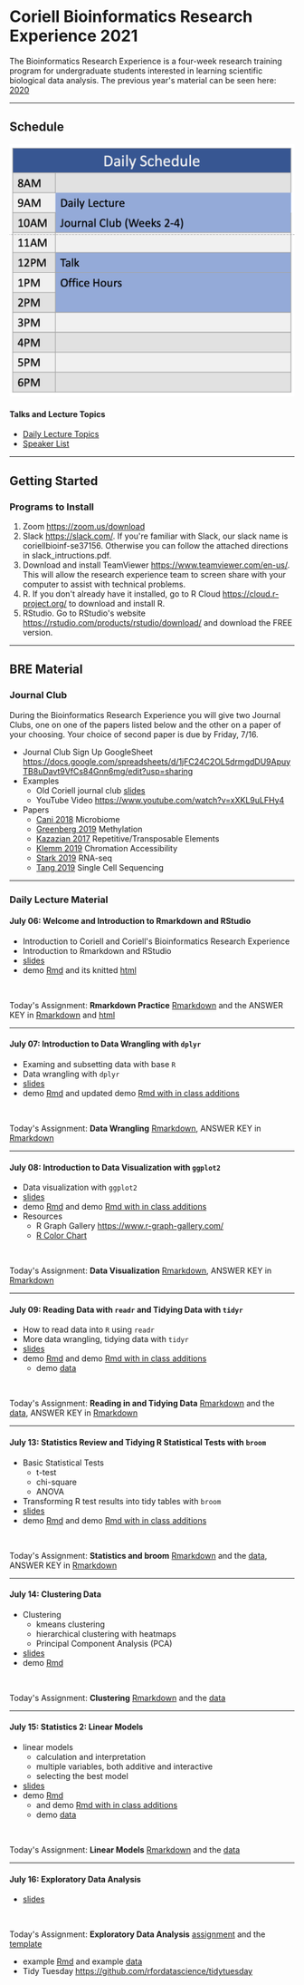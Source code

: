 

# Coriell Bioinformatics Research Experience 2021

The Bioinformatics Research Experience is a four-week research training program for undergraduate students interested in learning scientific biological data analysis. The previous year's material can be seen here: [2020](https://coriell-bre.github.io/2020_Bioinformatics_Research_Experience/)

---

## Schedule

![calendar](daily_schedule.png)

#### Talks and Lecture Topics

- [Daily Lecture Topics](https://docs.google.com/spreadsheets/d/1NnAIafN6x1MkCAhuXARa-80PsDZWWSrKE3W4T8rdy_U/edit?usp=sharing)
- [Speaker List](https://docs.google.com/spreadsheets/d/1zB7tjQF1Xtp6KgiZ6rR0qtcah-rLtHwZUWlpgb7APEc/edit?usp=sharing)

---

## Getting Started

### Programs to Install

1. Zoom <https://zoom.us/download>
2. Slack <https://slack.com/>. If you're familiar with Slack, our slack name is coriellbioinf-se37156. Otherwise you can follow the attached directions in slack_intructions.pdf.
3. Download and install TeamViewer <https://www.teamviewer.com/en-us/>. This will allow the research experience team to screen share with your computer to assist with technical problems.
4. R. If you don't already have it installed, go to R Cloud <https://cloud.r-project.org/> to download and install R.
5. RStudio. Go to RStudio's website <https://rstudio.com/products/rstudio/download/> and download the FREE version.

---

## BRE Material

### Journal Club

During the Bioinformatics Research Experience you will give two Journal Clubs, one on one of the papers listed below and the other on a paper of your choosing. Your choice of second paper is due by Friday, 7/16.

- Journal Club Sign Up GoogleSheet <https://docs.google.com/spreadsheets/d/1jFC24C2OL5drmgdDU9ApuyTB8uDavt9VfCs84Gnn6mg/edit?usp=sharing>
- Examples
  - Old Coriell journal club [slides](journal_club/example_slides.pdf)
  - YouTube Video <https://www.youtube.com/watch?v=xXKL9uLFHy4>
- Papers
  - [Cani 2018](journal_club/provided_papers/cani2018_microbiome_review.pdf) Microbiome
  - [Greenberg 2019](journal_club/provided_papers/greenberg2019_methylation_review.pdf) Methylation
  - [Kazazian 2017](journal_club/provided_papers/kazazian2017_mobile_DNA_in_health_and_disease.pdf) Repetitive/Transposable Elements
  - [Klemm 2019](journal_club/provided_papers/klemm2019_chromatin_accessibility_review.pdf) Chromation Accessibility
  - [Stark 2019](journal_club/provided_papers/stark2019_RNAseq_review.pdf) RNA-seq
  - [Tang 2019](journal_club/provided_papers/tang2019_single_cell_review.pdf) Single Cell Sequencing

---

### Daily Lecture Material

#### **July 06:** Welcome and Introduction to Rmarkdown and RStudio

- Introduction to Coriell and Coriell's Bioinformatics Research Experience
- Introduction to Rmarkdown and RStudio
- [slides](R/2021-07-06_introduction_BRE_rmarkdown/2021-07-06_introduction_BRE_rmarkdown.pdf)
- demo [Rmd](R/2021-07-06_introduction_BRE_rmarkdown/2021-07-06_rmarkdown_DEMO.Rmd) and its knitted [html](R/2021-07-06_introduction_BRE_rmarkdown/2021-07-06_rmarkdown_DEMO.html)

<br>

Today's Assignment: **Rmarkdown Practice** [Rmarkdown](R/2021-07-06_introduction_BRE_rmarkdown/2021-07-06_rmarkdown_assignment.Rmd) and the ANSWER KEY in [Rmarkdown](R/2021-07-06_introduction_BRE_rmarkdown/2021-07-06_rmarkdown_assignment_ANSWERS.Rmd) and [html](R/2021-07-06_introduction_BRE_rmarkdown/2021-07-06_rmarkdown_assignment_ANSWERS.html)

---

#### **July 07:** Introduction to Data Wrangling with `dplyr`

- Examing and subsetting data with base `R`
- Data wrangling with `dplyr`
- [slides](R/2021-07-07_dplyr/2021-07-07_intro_data_wrangling.pdf)
- demo [Rmd](R/2021-07-07_dplyr/2021-07-07_dplyr_demo.Rmd) and updated demo [Rmd with in class additions](R/2021-07-07_dplyr/2021-07-07_dplyr_demo_INCLASS.Rmd)

<br>

Today's Assignment: **Data Wrangling** [Rmarkdown](R/2021-07-07_dplyr/2021-07-07_dplyr_assignment.Rmd), ANSWER KEY in [Rmarkdown](R/2021-07-07_dplyr/2021-07-07_dplyr_assignment_ANSWERS.Rmd)

---

#### **July 08:** Introduction to Data Visualization with `ggplot2`

- Data visualization with `ggplot2`
- [slides](R/2021-07-08_ggplot/2021-07-08_plotting_ggplot2.pdf)
- demo [Rmd](R/2021-07-08_ggplot/2021-07-08_ggplot2_demo.Rmd) and demo [Rmd with in class additions](R/2021-07-08_ggplot/2021-07-08_ggplot2_demo_INCLASS.Rmd)
- Resources
  - R Graph Gallery <https://www.r-graph-gallery.com/>
  - [R Color Chart](R/2021-07-08_ggplot/ColorChart.pdf)

<br>

Today's Assignment: **Data Visualization** [Rmarkdown](R/2021-07-08_ggplot/2021-07-08_ggplot2_assignment.Rmd), ANSWER KEY in [Rmarkdown](R/2021-07-08_ggplot/2021-07-08_ggplot2_assignment_ANSWER_KEY.Rmd) 

---
  
#### **July 09:** Reading Data with `readr` and Tidying Data with `tidyr`

- How to read data into `R` using `readr`
- More data wrangling, tidying data with `tidyr`
- [slides](R/2021-07-09_readr_and_tidyr/2021-07-09_readr_tidyr.pdf)
- demo [Rmd](R/2021-07-09_readr_and_tidyr/2021-07-09_readr_tidyr_demo.Rmd) and demo [Rmd with in class additions](R/2021-07-09_readr_and_tidyr/2021-07-09_readr_tidyr_demo_INCLASS.Rmd)
  - demo [data](R/2021-07-09_readr_and_tidyr/measles_vaccination_rates.tsv)

<br>

Today's Assignment: **Reading in and Tidying Data** [Rmarkdown](R/2021-07-09_readr_and_tidyr/2021-07-09_readr_tidyr_assignment.Rmd) and the [data](R/2021-07-09_readr_and_tidyr/data.zip), ANSWER KEY in [Rmarkdown](R/2021-07-09_readr_and_tidyr/2021-07-09_readr_tidyr_assignment_ANSWERKEY.Rmd) 

---

#### **July 13:** Statistics Review and Tidying R Statistical Tests with `broom`

- Basic Statistical Tests
  - t-test
  - chi-square
  - ANOVA
- Transforming R test results into tidy tables with `broom`
- [slides](R/2021-07-13_statistics_review_broom/2021-07-13_statistics_review.pdf)
- demo [Rmd](R/2021-07-13_statistics_review_broom/2021-07-13_statistics_demo.Rmd) and demo [Rmd with in class additions](R/2021-07-13_statistics_review_broom/2021-07-13_statistics_demo_INCLASS.Rmd)

<br>

Today's Assignment: **Statistics and broom** [Rmarkdown](R/2021-07-13_statistics_review_broom/2021-07-13_statistics_assignment.Rmd) and the [data](R/2021-07-13_statistics_review_broom/data.zip), ANSWER KEY in [Rmarkdown](R/2021-07-13_statistics_review_broom/2021-07-13_statistics_assignment_ANSWER_KEY.Rmd) 

---

#### **July 14:** Clustering Data

- Clustering
  - kmeans clustering
  - hierarchical clustering with heatmaps
  - Principal Component Analysis (PCA)
- [slides](R/2021-07-14_clustering/2021-07-14_clustering.pdf)
- demo [Rmd](R/2021-07-14_clustering/2021-07-14_clustering_demo.Rmd)

<br>

Today's Assignment: **Clustering** [Rmarkdown](R/2021-07-14_clustering/2021-07-14_clustering_assignment.Rmd) and the [data](R/2021-07-14_clustering/data.zip)

---

#### **July 15:** Statistics 2: Linear Models

- linear models
  - calculation and interpretation
  - multiple variables, both additive and interactive
  - selecting the best model
- [slides](R/2021-07-15_statiscs2_lm/2021-07-15_statistics2_lm.pdf)
- demo [Rmd](R/2021-07-15_statiscs2_lm/2021-07-15_statistics2_lm_demo.Rmd)
  - and demo [Rmd with in class additions](R/2021-07-15_statiscs2_lm/2021-07-15_statistics2_lm_demo_INCLASS.Rmd)
  - demo [data](R/2021-07-15_statiscs2_lm/wine.tsv)

<br>

Today's Assignment: **Linear Models** [Rmarkdown](R/2021-07-15_statiscs2_lm/2021-07-15_lm_assignment.Rmd) and the [data](R/2021-07-15_statiscs2_lm/data.zip)

---

#### **July 16:** Exploratory Data Analysis

- [slides](R/2021-07-16_exploratory_data_analysis/2021-07-16_exploratory_data_analysis.pdf)

<br>

Today's Assignment: **Exploratory Data Analysis** [assignment](R/2021-07-16_exploratory_data_analysis/exploratory_data_analysis_assignment.pdf) and the [template](R/2021-07-16_exploratory_data_analysis/exploratory_data_analysis_template.Rmd)

  - example [Rmd](R/2021-07-16_exploratory_data_analysis/example_exploratory_data_analysis.Rmd) and example [data](R/2021-07-16_exploratory_data_analysis/colon.csv)
  - Tidy Tuesday <https://github.com/rfordatascience/tidytuesday>